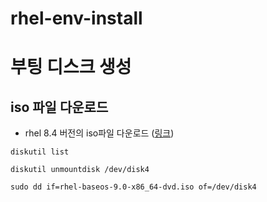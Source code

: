 # rhel-env-install

# 부팅 디스크 생성
## iso 파일 다운로드
- rhel 8.4 버전의 iso파일 다운로드 ([링크](https://developers.redhat.com/content-gateway/file/rhel-8.4-x86_64-dvd.iso))


```
diskutil list

diskutil unmountdisk /dev/disk4

sudo dd if=rhel-baseos-9.0-x86_64-dvd.iso of=/dev/disk4
```
